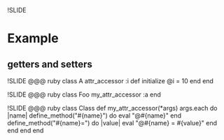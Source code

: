 !SLIDE
# Example #
## getters and setters ##


!SLIDE
    @@@ ruby
    class A
      attr_accessor :i
      def initialize
        @i = 10
      end
    end


!SLIDE
    @@@ ruby
    class Foo
      my_attr_accessor :a
    end


!SLIDE
    @@@ ruby
    class Class
      def my_attr_accessor(*args)
        args.each do |name|
          define_method("#{name}") do
            eval "@#{name}"
          end
          define_method("#{name}=") do |value|
            eval "@#{name} = #{value}"
          end
        end
      end
    end
